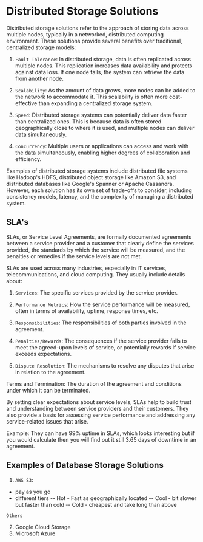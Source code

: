 # Distributed Storage Solutions

Distributed storage solutions refer to the approach of storing data across multiple nodes, typically in a networked, distributed computing environment. These solutions provide several benefits over traditional, centralized storage models:

1. `Fault Tolerance`: In distributed storage, data is often replicated across multiple nodes. This replication increases data availability and protects against data loss. If one node fails, the system can retrieve the data from another node.

2. `Scalability`: As the amount of data grows, more nodes can be added to the network to accommodate it. This scalability is often more cost-effective than expanding a centralized storage system.

3. `Speed`: Distributed storage systems can potentially deliver data faster than centralized ones. This is because data is often stored geographically close to where it is used, and multiple nodes can deliver data simultaneously.

4. `Concurrency`: Multiple users or applications can access and work with the data simultaneously, enabling higher degrees of collaboration and efficiency.

Examples of distributed storage systems include distributed file systems like Hadoop's HDFS, distributed object storage like Amazon S3, and distributed databases like Google's Spanner or Apache Cassandra. However, each solution has its own set of trade-offs to consider, including consistency models, latency, and the complexity of managing a distributed system.

## SLA's

SLAs, or Service Level Agreements, are formally documented agreements between a service provider and a customer that clearly define the services provided, the standards by which the service will be measured, and the penalties or remedies if the service levels are not met.

SLAs are used across many industries, especially in IT services, telecommunications, and cloud computing. They usually include details about:

1. `Services`: The specific services provided by the service provider.

2. `Performance Metrics`: How the service performance will be measured, often in terms of availability, uptime, response times, etc.

3. `Responsibilities`: The responsibilities of both parties involved in the agreement.

4. `Penalties/Rewards`: The consequences if the service provider fails to meet the agreed-upon levels of service, or potentially rewards if service exceeds expectations.

5. `Dispute Resolution`: The mechanisms to resolve any disputes that arise in relation to the agreement.

Terms and Termination: The duration of the agreement and conditions under which it can be terminated.

By setting clear expectations about service levels, SLAs help to build trust and understanding between service providers and their customers. They also provide a basis for assessing service performance and addressing any service-related issues that arise.


Example: They can have 99% uptime in SLAs, which looks interesting but if you would calculate then you will find out it still 3.65 days of downtime in an agreement.


## Examples of Database Storage Solutions

1. `AWS S3`: 
- pay as you go
- different tiers
-- Hot - Fast as geographically located
-- Cool - bit slower but faster than cold
-- Cold - cheapest and take long than above

`Others`

2. Google Cloud Storage
3. Microsoft Azure